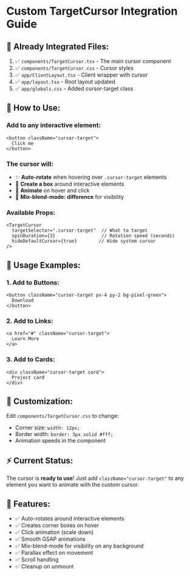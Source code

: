 # Custom TargetCursor Integration Guide

## 🎯 **Already Integrated Files:**

1. ✅ `components/TargetCursor.tsx` - The main cursor component
2. ✅ `components/TargetCursor.css` - Cursor styles  
3. ✅ `app/ClientLayout.tsx` - Client wrapper with cursor
4. ✅ `app/layout.tsx` - Root layout updated
5. ✅ `app/globals.css` - Added cursor-target class

## 🔧 **How to Use:**

### **Add to any interactive element:**
```tsx
<button className="cursor-target">
  Click me
</button>
```

### **The cursor will:**
- ✨ **Auto-rotate** when hovering over `.cursor-target` elements
- 🎯 **Create a box** around interactive elements
- 💫 **Animate** on hover and click
- 🎨 **Mix-blend-mode: difference** for visibility

### **Available Props:**
```tsx
<TargetCursor 
  targetSelector=".cursor-target"  // What to target
  spinDuration={3}                 // Rotation speed (seconds)
  hideDefaultCursor={true}        // Hide system cursor
/>
```

## 📝 **Usage Examples:**

### **1. Add to Buttons:**
```tsx
<button className="cursor-target px-4 py-2 bg-pixel-green">
  Download
</button>
```

### **2. Add to Links:**
```tsx
<a href="#" className="cursor-target">
  Learn More
</a>
```

### **3. Add to Cards:**
```tsx
<div className="cursor-target card">
  Project card
</div>
```

## 🎨 **Customization:**

Edit `components/TargetCursor.css` to change:
- Corner size: `width: 12px;`
- Border width: `border: 3px solid #fff;`
- Animation speeds in the component

## ⚡ **Current Status:**

The cursor is **ready to use**! Just add `className="cursor-target"` to any element you want to animate with the custom cursor.

## 🚀 **Features:**

- ✅ Auto-rotates around interactive elements
- ✅ Creates corner boxes on hover
- ✅ Click animation (scale down)
- ✅ Smooth GSAP animations
- ✅ Mix-blend-mode for visibility on any background
- ✅ Parallax effect on movement
- ✅ Scroll handling
- ✅ Cleanup on unmount
